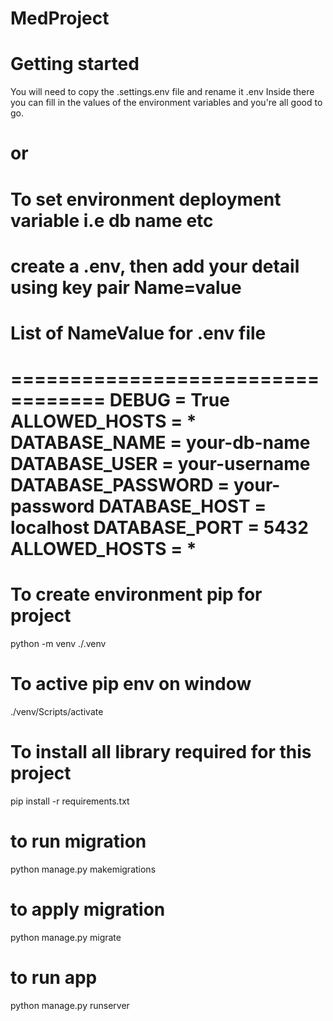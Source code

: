 # MedProject

# Getting started
You will need to copy the .settings.env file and rename it .env
Inside there you can fill in the values of the environment variables and you're all good to go.

# or

# To set environment deployment variable i.e db name etc
create a .env, then add your detail using key pair
Name=value
===================================
List of NameValue for .env file
===================================
==================================
DEBUG = True
ALLOWED_HOSTS = *
DATABASE_NAME = your-db-name
DATABASE_USER = your-username
DATABASE_PASSWORD = your-password
DATABASE_HOST = localhost
DATABASE_PORT = 5432
ALLOWED_HOSTS = *
===================================


# To create environment pip for project
python -m venv   ./.venv

# To active pip env on window
./venv/Scripts/activate

# To install all library required for this project
 pip install -r requirements.txt

# to run migration
python manage.py makemigrations

# to apply migration
python manage.py migrate

# to run app
python manage.py runserver



